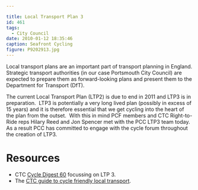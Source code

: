 ```yaml
---

title: Local Transport Plan 3
id: 461
tags:
  - City Council
date: 2010-01-12 18:35:46
caption: Seafront Cycling
figure: P9202913.jpg
---
```


Local transport plans are an important part of transport planning in England. Strategic transport authorities (in our case Portsmouth City Council) are expected to prepare them as forward-looking plans and present them to the Department for Transport (DfT).

The current Local Transport Plan (LTP2) is due to end in 2011 and LTP3 is in preparation.  LTP3 is potentially a very long lived plan (possibly in excess of 15 years) and it is therefore essential that we get cycling into the heart of the plan from the outset.  With this in mind PCF members and CTC Right-to-Ride reps Hilary Reed and Jon Spencer met with the PCC LTP3 team today. As a result PCC has committed to engage with the cycle forum throughout the creation of LTP3.

# Resources
* CTC [Cycle Digest 60](http://www.ctc.org.uk/DesktopDefault.aspx?TabID=3361 "Cycle Digest") focussing on LTP 3.
* The [CTC guide to cycle friendly local transport](http://www.ctc.org.uk/DesktopDefault.aspx?TabID=5323 "Cycling: a local transport solution").
